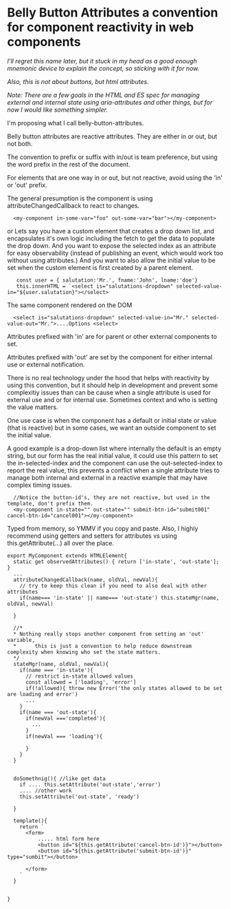 # Belly Button Attributes a convention for component reactivity in web components

*I'll regret this name later, but it stuck in my head as a good enough mnemonic device to explain the concept, so sticking with it for now.*  

*Also, this is not about buttons, but html attributes.*

*Note: There are a few goals in the HTML and ES spec for managing external and internal state using aria-attributes and other things, but for now I would like something simpler.*

I'm proposing what I call belly-button-attributes.

Belly button attributes are reactive attributes. They are either in or out, but not both.

The convention to prefix or suffix with in/out is team preference, but using the word prefix in the rest of the document.

For elements that are one way in or out, but not reactive, avoid using the 'in' or 'out' prefix. 

The general presumption is the component is using attributeChangedCallback to react to changes.

```
  <my-component in-some-var="foo" out-some-var="bar"></my-component>
```

or
Lets say you have a custom element that creates a drop down list, and encapsulates it's own logic including the fetch to get the data to populate the drop down.
And you want to expose the selected index as an attribute for easy observability (instead of publishing an event, which would work too without using attributes.)
And you want to also allow the initial value to be set when the custom element is first created by a parent element.
```
   const user = { salutation:'Mr.', fname:'John', lname:'doe'}
   this.innerHTML = `<select is="salutations-dropdown" selected-value-in="${user.salutation}"></select>
```

The same component rendered on the DOM
```
  <select is="salutations-dropdown" selected-value-in="Mr." selected-value-out="Mr.">....Options <select>
```

Attributes prefixed with 'in' are for parent or other external components to set.

Attributes prefixed with 'out' are set by the component for either internal use or external notification.

There is no real technology under the hood that helps with reactivity by using this convention, but it should help in development and prevent some complexitiy issues than can be cause when 
a single attribute is used for external use and or for internal use. Sometimes context and who is setting the value matters.

One use case is when the component has a default or initial state or value (that is reactive) but in some cases, we want an outside component to set the initial value.  

A good example is a drop-down list where internally the default is an empty string, but our form has the real initial value, it could use this pattern to set the in-selected-index and the component can use the out-selected-index to report the real value, this prevents a conflict when a single attribute tries to manage both internal and external in a reactive example that may have complex timing issues.


```
  //Notice the button-id's, they are not reactive, but used in the template, don't prefix them.
  <my-component in-state="" out-state="" submit-btn-id="submit001" cancel-btn-id="cancel001"></my-component>
```

Typed from memory, so YMMV if you copy and paste.
Also, I highly recommend using getters and setters for attributes vs using this.getAttribute(...) all over the place.

```
export MyComponent extends HTMLElement{
  static get observedAttributes() { return ['in-state', 'out-state']; }
  ...
  attributeChangedCallback(name, oldVal, newVal){
    // try to keep this clean if you need to also deal with other attributes
    if(name=== 'in-state' || name=== 'out-state') this.stateMgr(name, oldVal, newVal)
    
  }
  
  //*
  * Nothing really stops another component from setting an 'out' variable, 
  *      this is just a convention to help reduce downstream complexity when knowing who set the state matters.
  */
  stateMgr(name, oldVal, newVal){
    if(name === 'in-state'){
      // restrict in-state allowed values
      const allowed = ['loading', 'error']
      if(!allowed){ throw new Error('the only states allowed to be set are loading and error')
      ...
    }
    if(name === 'out-state'){
      if(newVal ==='completed'){
        ...
      }
      if(newVal === 'loading'){
      
      }
    }
  }
  
  
  doSomethnig(){ //like get data
    if .... this.setAttribute('out-state','error')
    .... //other work
    this.setAttribute('out-state', 'ready')
    
  }
  
  template(){
    return `
      <form>
          ..... html form here
          <button id="${this.getAttribute('cancel-btn-id')}"></button>
          <button id="${this.getAttribute('submit-btn-id')}" type="sumbit"></button>
      
      </form>
    `
  }
  
  
}

```
